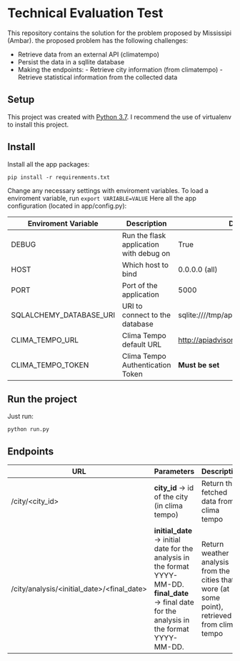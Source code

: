 # Technical Evaluation Test

This repository contains the solution for the problem proposed by Mississipi (Ambar).
the proposed problem has the following challenges:
 * Retrieve data from an external API (climatempo)
 * Persist the data in a sqllite database
 * Making the endpoints:
       - Retrieve city information (from climatempo)
       - Retrieve statistical information from the collected data

## Setup

This project was created with [Python 3.7](https://www.python.org/downloads/).
I recommend the use of virtualenv to install this project.

## Install
Install all the app packages:

    pip install -r requirenments.txt

Change any necessary settings with enviroment variables.
To load a enviroment variable, run `export VARIABLE=VALUE`
Here all the app configuration (located in app/config.py):

| Enviroment Variable | Description | Default Value |
| ------ | ------ | ------ |
| DEBUG | Run the flask application with debug on | True |
| HOST | Which host to bind | 0.0.0.0 (all) |
| PORT | Port of the application | 5000 |
| SQLALCHEMY_DATABASE_URI | URI to connect to the database | sqlite:////tmp/app.db |
| CLIMA_TEMPO_URL | Clima Tempo default URL | http://apiadvisor.climatempo.com.br/api/v1/ |
| CLIMA_TEMPO_TOKEN | Clima Tempo Authentication Token | **Must be set** |

## Run the project
Just run:
```
python run.py
```

## Endpoints
| URL | Parameters | Description |
| --- | ---------- | ----------- |
| /city/<city_id> | **city_id** -> id of the city (in clima tempo) | Return the fetched data from clima tempo |
| /city/analysis/<initial_date>/<final_date> | **initial_date** -> initial date for the analysis in the format YYYY-MM-DD. <br/> **final_date** -> final date for the analysis in the format YYYY-MM-DD. | Return weather analysis from the cities that wore (at some point), retrieved from clima tempo |
